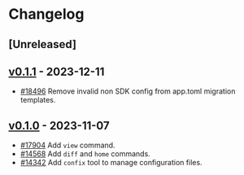 <!--
Guiding Principles:

Changelogs are for humans, not machines.
There should be an entry for every single version.
The same types of changes should be grouped.
Versions and sections should be linkable.
The latest version comes first.
The release date of each version is displayed.
Mention whether you follow Semantic Versioning.

Usage:

Change log entries are to be added to the Unreleased section under the
appropriate stanza (see below). Each entry should ideally include a tag and
the Github issue reference in the following format:

* (<tag>) [#<issue-number>] Changelog message.

Types of changes (Stanzas):

"Features" for new features.
"Improvements" for changes in existing functionality.
"Deprecated" for soon-to-be removed features.
"Bug Fixes" for any bug fixes.
"API Breaking" for breaking exported APIs used by developers building on SDK.
Ref: https://keepachangelog.com/en/1.0.0/
-->

# Changelog

## [Unreleased]

## [v0.1.1](https://github.com/T-ragon/cosmos-sdk/releases/tag/tools/confix/v0.1.1) - 2023-12-11

* [#18496](https://github.com/T-ragon/cosmos-sdk/pull/18496) Remove invalid non SDK config from app.toml migration templates.
 

## [v0.1.0](https://github.com/T-ragon/cosmos-sdk/releases/tag/tools/confix/v0.1.0) - 2023-11-07

* [#17904](https://github.com/T-ragon/cosmos-sdk/pull/17904) Add `view` command.
* [#14568](https://github.com/T-ragon/cosmos-sdk/pull/14568) Add `diff` and `home` commands.
* [#14342](https://github.com/T-ragon/cosmos-sdk/pull/14342) Add `confix` tool to manage configuration files.
